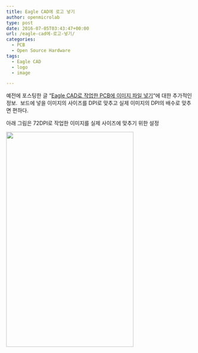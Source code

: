 ```yaml
---
title: Eagle CAD에 로고 넣기
author: openmicrolab
type: post
date: 2016-07-05T03:43:47+00:00
url: /eagle-cad에-로고-넣기/
categories:
  - PCB
  - Open Source Hardware
tags:
  - Eagle CAD
  - logo
  - image

---
```

예전에 포스팅한 글 &#8220;<a href="http://openmicrolab.com/eagle-cad%EB%A1%9C-%EC%9E%91%EC%97%85%ED%95%9C-pcb%EC%97%90-%EC%9D%B4%EB%AF%B8%EC%A7%80-%ED%8C%8C%EC%9D%BC-%EB%84%A3%EA%B8%B0/" target="_blank">Eagle CAD로 작업한 PCB에 이미지 파일 넣기</a>&#8220;에 대한 추가적인 정보.  보드에 넣을 이미지의 사이즈를 DPI로 맞추고 실제 이미지의 DPI의 배수로 맞추면 편하다.

아래 그림은 72DPI로 작업한 이미지를 실제 사이즈에 맞추기 위한 설정

<img loading="lazy" class="wp-image-3699 aligncenter" src="http://res.cloudinary.com/openmicrolab/image/upload/v1467690110/Eagle_Image_insert_crvrs1.png" width="341" height="577" />
